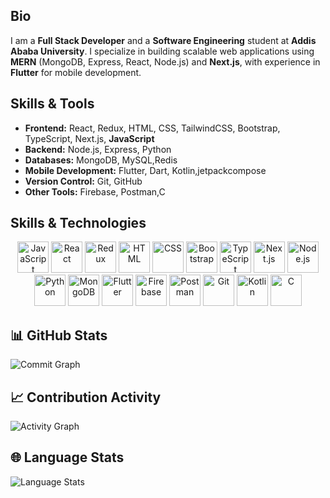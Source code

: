 ## Bio
I am a **Full Stack Developer** and a **Software Engineering** student at **Addis Ababa University**. I specialize in building scalable web applications using **MERN** (MongoDB, Express, React, Node.js) and **Next.js**, with experience in **Flutter** for mobile development.

## Skills & Tools
- **Frontend:** React, Redux, HTML, CSS, TailwindCSS, Bootstrap, TypeScript, Next.js, **JavaScript**
- **Backend:** Node.js, Express, Python
- **Databases:** MongoDB, MySQL,Redis
- **Mobile Development:** Flutter, Dart, Kotlin,jetpackcompose
- **Version Control:** Git, GitHub
- **Other Tools:** Firebase, Postman,C

## Skills & Technologies
<p align="center">
  <span class="icon"><img src="https://cdn.jsdelivr.net/gh/devicons/devicon/icons/javascript/javascript-original.svg" alt="JavaScript" width="50" height="50"/></span>
  <span class="icon"><img src="https://cdn.jsdelivr.net/gh/devicons/devicon/icons/react/react-original.svg" alt="React" width="50" height="50"/></span>
  <span class="icon"><img src="https://cdn.jsdelivr.net/gh/devicons/devicon/icons/redux/redux-original.svg" alt="Redux" width="50" height="50"/></span>
  <span class="icon"><img src="https://cdn.jsdelivr.net/gh/devicons/devicon/icons/html5/html5-original.svg" alt="HTML" width="50" height="50"/></span>
  <span class="icon"><img src="https://cdn.jsdelivr.net/gh/devicons/devicon/icons/css3/css3-original.svg" alt="CSS" width="50" height="50"/></span>
  <span class="icon"><img src="https://cdn.jsdelivr.net/gh/devicons/devicon/icons/bootstrap/bootstrap-original.svg" alt="Bootstrap" width="50" height="50"/></span>
  <span class="icon"><img src="https://cdn.jsdelivr.net/gh/devicons/devicon/icons/typescript/typescript-original.svg" alt="TypeScript" width="50" height="50"/></span>
  <span class="icon"><img src="https://cdn.jsdelivr.net/gh/devicons/devicon/icons/nextjs/nextjs-original.svg" alt="Next.js" width="50" height="50"/></span>
  <span class="icon"><img src="https://cdn.jsdelivr.net/gh/devicons/devicon/icons/nodejs/nodejs-original.svg" alt="Node.js" width="50" height="50"/></span>
  <span class="icon"><img src="https://cdn.jsdelivr.net/gh/devicons/devicon/icons/python/python-original.svg" alt="Python" width="50" height="50"/></span>
  <span class="icon"><img src="https://cdn.jsdelivr.net/gh/devicons/devicon/icons/mongodb/mongodb-original.svg" alt="MongoDB" width="50" height="50"/></span>
  <span class="icon"><img src="https://cdn.jsdelivr.net/gh/devicons/devicon/icons/flutter/flutter-original.svg" alt="Flutter" width="50" height="50"/></span>
  <span class="icon"><img src="https://cdn.jsdelivr.net/gh/devicons/devicon/icons/firebase/firebase-plain.svg" alt="Firebase" width="50" height="50"/></span>
  <span class="icon"><img src="https://cdn.jsdelivr.net/gh/devicons/devicon/icons/postman/postman-plain.svg" alt="Postman" width="50" height="50"/></span>
  <span class="icon"><img src="https://cdn.jsdelivr.net/gh/devicons/devicon/icons/git/git-original.svg" alt="Git" width="50" height="50"/></span>
  <span class="icon"><img src="https://cdn.jsdelivr.net/gh/devicons/devicon/icons/kotlin/kotlin-original.svg" alt="Kotlin" width="50" height="50"/></span>
  <span class="icon"><img src="https://cdn.jsdelivr.net/gh/devicons/devicon/icons/c/c-original.svg" alt="C" width="50" height="50"/></span>
</p>

## 📊 GitHub Stats
![Commit Graph](https://github-readme-stats.vercel.app/api?username=nahom-zenebe&show_icons=true&count_private=true&theme=radical)

## 📈 Contribution Activity
![Activity Graph](https://github-readme-activity-graph.vercel.app/graph?username=nahom-zenebe&theme=github&hide_border=true&area=true)

## 🌐 Language Stats
![Language Stats](https://github-readme-stats.vercel.app/api/top-langs/?username=nahom-zenebe&langs_count=10&layout=compact&theme=radical)








